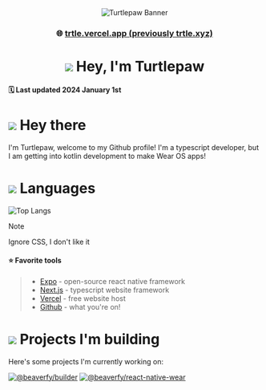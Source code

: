 <div align="center">
<img src="./assets/banner.png" alt="Turtlepaw Banner"/>

### 🌐 [trtle.vercel.app (previously trtle.xyz)](https://trtle.vercel.app)

# ![](https://cdn.discordapp.com/emojis/394101112652693526.gif?size=32) Hey, I'm Turtlepaw

</div>

#### 🗓️ Last updated 2024 January 1st

# ![](https://cdn.discordapp.com/emojis/380069533752360970.png?size=32) Hey there

I'm Turtlepaw, welcome to my Github profile! I'm a typescript developer, but I am getting into kotlin development to make Wear OS apps!

# ![](https://cdn.discordapp.com/emojis/463767725655719956.png?size=32) Languages

![Top Langs](https://github-readme-stats.vercel.app/api/top-langs/?username=turtlepaw&layout=compact&theme=dark)

> [!NOTE]
> Ignore CSS, I don't like it

#### ⭐ Favorite tools

> - [Expo](https://expo.dev/) - open-source react native framework
> - [Next.js](https://nextjs.org/) - typescript website framework
> - [Vercel](https://vercel.com/) - free website host
> - [Github](https://github.com/) - what you're on!

# ![](https://cdn.discordapp.com/emojis/778655754621419540.gif?size=32) Projects I'm building

Here's some projects I'm currently working on:

[![@beaverfy/builder](https://github-readme-stats.vercel.app/api/pin/?username=beaverfy&repo=builder&theme=dark)](https://github.com/beaverfy/builder/)
[![@beaverfy/react-native-wear](https://github-readme-stats.vercel.app/api/pin/?username=beaverfy&repo=react-native-wear&theme=dark)](https://github.com/beaverfy/react-native-wear/)
